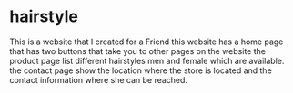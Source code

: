 # hairstyle
This is a website that I created for a Friend 
this website has a home page that has two buttons that take you to other pages on the website the product page list different hairstyles men and female which are available.
the contact page show the location where the store is located and the contact information where she can be reached.

